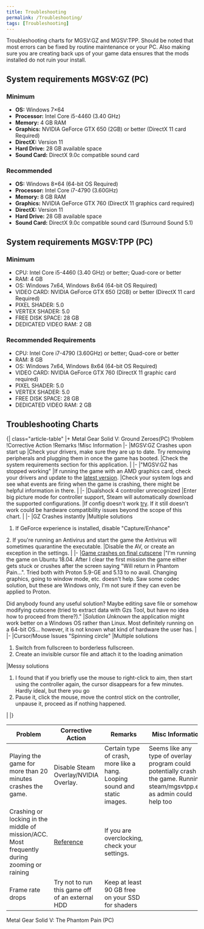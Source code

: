 ```yaml
---
title: Troubleshooting
permalink: /Troubleshooting/
tags: [Troubleshooting]
---
```


Troubleshooting charts for MGSV:GZ and MGSV:TPP. Should be noted that
most errors can be fixed by routine maintenance or your PC. Also making
sure you are creating back ups of your game data ensures that the mods
installed do not ruin your install.

## System requirements MGSV:GZ (PC)

### Minimum

  - **OS:** Windows 7×64
  - **Processor:** Intel Core i5-4460 (3.40 GHz)
  - **Memory:** 4 GB RAM
  - **Graphics:** NVIDIA GeForce GTX 650 (2GB) or better (DirectX 11
    card Required)
  - **DirectX:** Version 11
  - **Hard Drive:** 28 GB available space
  - **Sound Card:** DirectX 9.0c compatible sound card

### Recommended

  - **OS:** Windows 8×64 (64-bit OS Required)
  - **Processor:** Intel Core i7-4790 (3.60GHz)
  - **Memory:** 8 GB RAM
  - **Graphics:** NVIDIA GeForce GTX 760 (DirectX 11 graphics card
    required)
  - **DirectX:** Version 11
  - **Hard Drive:** 28 GB available space
  - **Sound Card:** DirectX 9.0c compatible sound card (Surround Sound
    5.1)



## System requirements MGSV:TPP (PC)



### Minimum

  - CPU: Intel Core i5-4460 (3.40 GHz) or better; Quad-core or better
  - RAM: 4 GB
  - OS: Windows 7x64, Windows 8x64 (64-bit OS Required)
  - VIDEO CARD: NVIDIA GeForce GTX 650 (2GB) or better (DirectX 11 card
    Required)
  - PIXEL SHADER: 5.0
  - VERTEX SHADER: 5.0
  - FREE DISK SPACE: 28 GB
  - DEDICATED VIDEO RAM: 2 GB



### Recommended Requirements

  - CPU: Intel Core i7-4790 (3.60GHz) or better; Quad-core or better
  - RAM: 8 GB
  - OS: Windows 7x64, Windows 8x64 (64-bit OS Required)
  - VIDEO CARD: NVIDIA GeForce GTX 760 (DirectX 11 graphic card
    required)
  - PIXEL SHADER: 5.0
  - VERTEX SHADER: 5.0
  - FREE DISK SPACE: 28 GB
  - DEDICATED VIDEO RAM: 2 GB



## Troubleshooting Charts


{| class="article-table" |+ Metal Gear Solid V: Ground Zeroes(PC)
\!Problem \!Corrective Action \!Remarks \!Misc Information |- |MGSV:GZ
Crashes upon start up |Check your drivers, make sure they are up to
date. Try removing peripherals and plugging them in once the game has
booted. |Check the system requirements section for this application. |
|- |"MGSV:GZ has stopped working" |If running the game with an AMD
graphics card, check your drivers and update to the [latest
version](https://steamcommunity.com/linkfilter/?url=http://support.amd.com/en-us/kb-articles/Pages/AMD-Radeon-Software-Crimson-Edition-15.12.aspx).
|Check your system logs and see what events are firing when the game is
crashing, there might be helpful information in there. | |- |Dualshock 4
controller unrecognized |Enter big picture mode for controller support,
Steam will automatically download the supported configurations. |If
config doesn't work
[try](https://steamcommunity.com/linkfilter/?url=http://ds4windows.com/).
If it still doesn't work could be hardware compatibility issues beyond
the scope of this chart. | |- |GZ Crashes instantly |Multiple solutions

1.  If GeForce experience is installed, disable "Capture/Enhance"

2\. If you're running an Antivirus and start the game the Antivirus will
sometimes quarantine the executable. |Disable the AV, or create an
exception in the settings. | |- |[Game crashes on final
cutscene](https://steamcommunity.com/app/311340/discussions/0/4477100383811384588/)
|"I'm running the game on Ubuntu 18.04. After I clear the first mission
the game either gets stuck or crushes after the screen saying "Will
return in Phantom Pain...".
Tried both with Proton 5.9-GE and 5.13 to no avail. Changing graphics,
going to window mode, etc. doesn't help. Saw some codec solution, but
these are Windows only, I'm not sure if they can even be applied to
Proton.

Did anybody found any useful solution? Maybe editing save file or
somehow modifying cutscene (tried to extract data with Gzs Tool, but
have no idea how to proceed from there?)." |*Solution Unknown* the
application might work better on a Windows OS rather than Linux. Most
definitely running on a 64-bit OS... however, it is not known what kind
of hardware the user has. | |- |Cursor/Mouse Issues "Spinning circle"
|Multiple solutions

1.  Switch from fullscreen to borderless fullscreen.
2.  Create an invisible cursor file and attach it to the loading
    animation

|Messy solutions

1.  I found that if you briefly use the mouse to right-click to aim,
    then start using the controller again, the cursor disappears for a
    few minutes. Hardly ideal, but there you go
2.  Pause it, click the mouse, move the control stick on the controller,
    unpause it, proceed as if nothing happened.

| |}

| Problem                                                                                     | Corrective Action                                                                                         | Remarks                                                                   | Misc Information                                                                                                           |
| ------------------------------------------------------------------------------------------- | --------------------------------------------------------------------------------------------------------- | ------------------------------------------------------------------------- | -------------------------------------------------------------------------------------------------------------------------- |
| Playing the game for more than 20 minutes crashes the game.                                 | Disable Steam Overlay/NVIDIA Overlay.                                                                     | Certain type of crash, more like a hang. Looping sound and static images. | Seems like any type of overlay program could potentially crash the game. Running steam/mgsvtpp.exe as admin could help too |
| Crashing or locking in the middle of mission/ACC. Most frequently during zooming or raining | [Reference](https://www.reddit.com/r/metalgearsolid/comments/3krr55/mgsv_pc_frequently_crashing/cv6xw84/) | If you are overclocking, check your settings.                             |                                                                                                                            |
| Frame rate drops                                                                            | Try not to run this game off of an external HDD                                                           | Keep at least 90 GB free on your SSD for shaders                          |                                                                                                                            |

Metal Gear Solid V: The Phantom Pain (PC)
